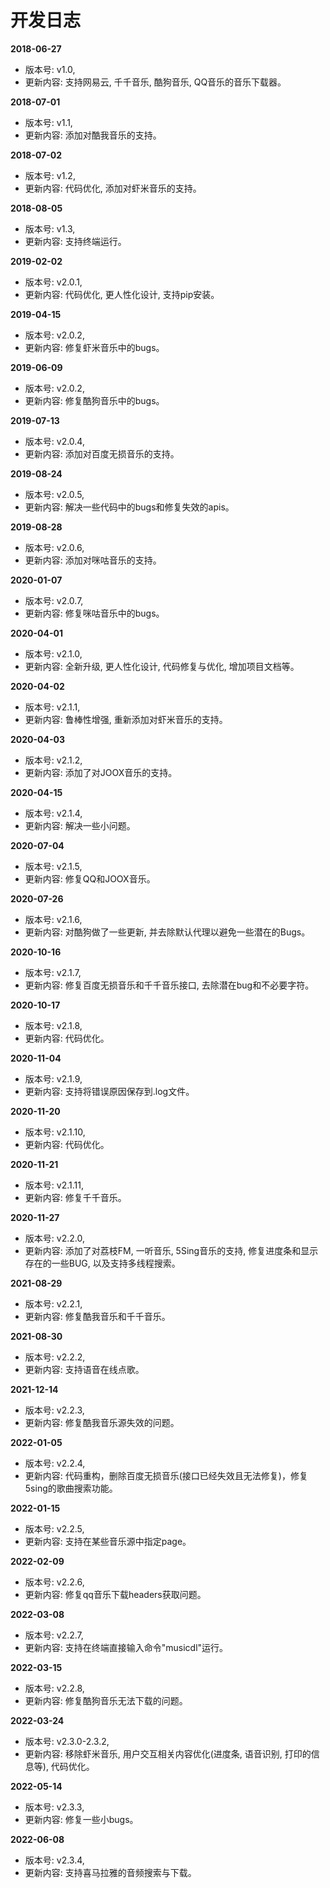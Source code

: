 # 开发日志

**2018-06-27** 

- 版本号: v1.0,
- 更新内容: 支持网易云, 千千音乐, 酷狗音乐, QQ音乐的音乐下载器。

**2018-07-01**

- 版本号: v1.1,
- 更新内容: 添加对酷我音乐的支持。

**2018-07-02**

- 版本号: v1.2,
- 更新内容: 代码优化, 添加对虾米音乐的支持。

**2018-08-05**

- 版本号: v1.3,
- 更新内容: 支持终端运行。

**2019-02-02**

- 版本号: v2.0.1,
- 更新内容: 代码优化, 更人性化设计, 支持pip安装。

**2019-04-15**

- 版本号: v2.0.2,
- 更新内容: 修复虾米音乐中的bugs。

**2019-06-09**

- 版本号: v2.0.2,
- 更新内容: 修复酷狗音乐中的bugs。

**2019-07-13**

- 版本号: v2.0.4,
- 更新内容: 添加对百度无损音乐的支持。

**2019-08-24**

- 版本号: v2.0.5,
- 更新内容: 解决一些代码中的bugs和修复失效的apis。

**2019-08-28**

- 版本号: v2.0.6,
- 更新内容: 添加对咪咕音乐的支持。

**2020-01-07**

- 版本号: v2.0.7,
- 更新内容: 修复咪咕音乐中的bugs。

**2020-04-01**

- 版本号: v2.1.0,
- 更新内容: 全新升级, 更人性化设计, 代码修复与优化, 增加项目文档等。

**2020-04-02**

- 版本号: v2.1.1,
- 更新内容: 鲁棒性增强, 重新添加对虾米音乐的支持。

**2020-04-03**

- 版本号: v2.1.2,
- 更新内容: 添加了对JOOX音乐的支持。

**2020-04-15**

- 版本号: v2.1.4,
- 更新内容: 解决一些小问题。

**2020-07-04**

- 版本号: v2.1.5,
- 更新内容: 修复QQ和JOOX音乐。

**2020-07-26**

- 版本号: v2.1.6,
- 更新内容: 对酷狗做了一些更新, 并去除默认代理以避免一些潜在的Bugs。

**2020-10-16**

- 版本号: v2.1.7,
- 更新内容: 修复百度无损音乐和千千音乐接口, 去除潜在bug和不必要字符。

**2020-10-17**

- 版本号: v2.1.8,
- 更新内容: 代码优化。

**2020-11-04**

- 版本号: v2.1.9,
- 更新内容: 支持将错误原因保存到.log文件。

**2020-11-20**

- 版本号: v2.1.10,
- 更新内容: 代码优化。

**2020-11-21**

- 版本号: v2.1.11,
- 更新内容: 修复千千音乐。

**2020-11-27**

- 版本号: v2.2.0,
- 更新内容: 添加了对荔枝FM, 一听音乐, 5Sing音乐的支持, 修复进度条和显示存在的一些BUG, 以及支持多线程搜索。

**2021-08-29**

- 版本号: v2.2.1,
- 更新内容: 修复酷我音乐和千千音乐。

**2021-08-30**

- 版本号: v2.2.2,
- 更新内容: 支持语音在线点歌。

**2021-12-14**

- 版本号: v2.2.3,
- 更新内容: 修复酷我音乐源失效的问题。

**2022-01-05**

- 版本号: v2.2.4,
- 更新内容: 代码重构，删除百度无损音乐(接口已经失效且无法修复)，修复5sing的歌曲搜索功能。

**2022-01-15**

- 版本号: v2.2.5,
- 更新内容: 支持在某些音乐源中指定page。

**2022-02-09**

- 版本号: v2.2.6,
- 更新内容: 修复qq音乐下载headers获取问题。

**2022-03-08**

- 版本号: v2.2.7,
- 更新内容: 支持在终端直接输入命令"musicdl"运行。

**2022-03-15**

- 版本号: v2.2.8,
- 更新内容: 修复酷狗音乐无法下载的问题。

**2022-03-24**

- 版本号: v2.3.0-2.3.2,
- 更新内容: 移除虾米音乐, 用户交互相关内容优化(进度条, 语音识别, 打印的信息等), 代码优化。

**2022-05-14**

- 版本号: v2.3.3,
- 更新内容: 修复一些小bugs。

**2022-06-08**

- 版本号: v2.3.4,
- 更新内容: 支持喜马拉雅的音频搜索与下载。